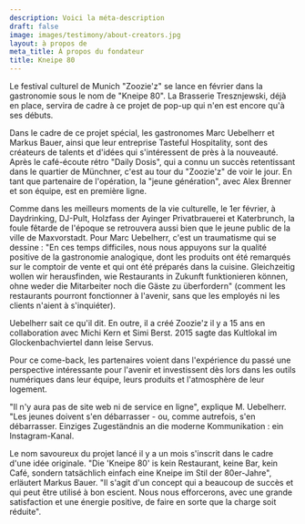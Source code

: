 ```yaml
---
description: Voici la méta-description
draft: false
image: images/testimony/about-creators.jpg
layout: à propos de
meta_title: À propos du fondateur
title: Kneipe 80
---
```


Le festival culturel de Munich "Zoozie'z" se lance en février dans la gastronomie sous le nom de "Kneipe 80". La Brasserie Tresznjewski, déjà en place, servira de cadre à ce projet de pop-up qui n'en est encore qu'à ses débuts.

Dans le cadre de ce projet spécial, les gastronomes Marc Uebelherr et Markus Bauer, ainsi que leur entreprise Tasteful Hospitality, sont des créateurs de talents et d'idées qui s'intéressent de près à la nouveauté. Après le café-écoute rétro "Daily Dosis", qui a connu un succès retentissant dans le quartier de Münchner, c'est au tour du "Zoozie'z" de voir le jour. En tant que partenaire de l'opération, la "jeune génération", avec Alex Brenner et son équipe, est en première ligne.

Comme dans les meilleurs moments de la vie culturelle, le 1er février, à Daydrinking, DJ-Pult, Holzfass der Ayinger Privatbrauerei et Katerbrunch, la foule fêtarde de l'époque se retrouvera aussi bien que le jeune public de la ville de Maxvorstadt. Pour Marc Uebelherr, c'est un traumatisme qui se dessine : "En ces temps difficiles, nous nous appuyons sur la qualité positive de la gastronomie analogique, dont les produits ont été remarqués sur le comptoir de vente et qui ont été préparés dans la cuisine. Gleichzeitig wollen wir herausfinden, wie Restaurants in Zukunft funktionieren können, ohne weder die Mitarbeiter noch die Gäste zu überfordern" (comment les restaurants pourront fonctionner à l'avenir, sans que les employés ni les clients n'aient à s'inquiéter).

Uebelherr sait ce qu'il dit. En outre, il a créé Zoozie'z il y a 15 ans en collaboration avec Michi Kern et Simi Berst. 2015 sagte das Kultlokal im Glockenbachviertel dann leise Servus.

Pour ce come-back, les partenaires voient dans l'expérience du passé une perspective intéressante pour l'avenir et investissent dès lors dans les outils numériques dans leur équipe, leurs produits et l'atmosphère de leur logement.


"Il n'y aura pas de site web ni de service en ligne", explique M. Uebelherr. "Les jeunes doivent s'en débarrasser - ou, comme autrefois, s'en débarrasser. Einziges Zugeständnis an die moderne Kommunikation : ein Instagram-Kanal.

Le nom savoureux du projet lancé il y a un mois s'inscrit dans le cadre d'une idée originale. "Die 'Kneipe 80' is kein Restaurant, keine Bar, kein Café, sondern tatsächlich einfach eine Kneipe im Stil der 80er-Jahre", erläutert Markus Bauer. "Il s'agit d'un concept qui a beaucoup de succès et qui peut être utilisé à bon escient. Nous nous efforcerons, avec une grande satisfaction et une énergie positive, de faire en sorte que la charge soit réduite".